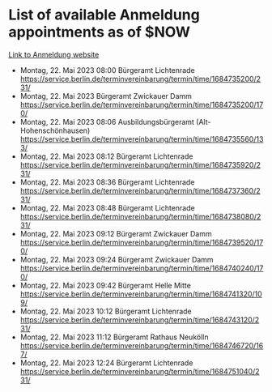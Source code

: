 # List of available Anmeldung appointments as of $NOW
[Link to Anmeldung website](https://service.berlin.de/terminvereinbarung/termin/tag.php?termin=1&anliegen[]=120686&dienstleisterlist=122210,122217,327316,122219,327312,122227,327314,122231,327346,122243,327348,122254,122252,329742,122260,329745,122262,329748,122271,327278,122273,327274,122277,327276,330436,122280,327294,122282,327290,122284,327292,122291,327270,122285,327266,122286,327264,122296,327268,150230,329760,122297,327286,122294,327284,122312,329763,122314,329775,122304,327330,122311,327334,122309,327332,317869,122281,327352,122279,329772,122283,122276,327324,122274,327326,122267,329766,122246,327318,122251,327320,122257,327322,122208,327298,122226,327300&herkunft=http%3A%2F%2Fservice.berlin.de%2Fdienstleistung%2F120686%2F)
- Montag, 22. Mai 2023 08:00 Bürgeramt Lichtenrade https://service.berlin.de/terminvereinbarung/termin/time/1684735200/231/
- Montag, 22. Mai 2023  Bürgeramt Zwickauer Damm https://service.berlin.de/terminvereinbarung/termin/time/1684735200/170/
- Montag, 22. Mai 2023 08:06 Ausbildungsbürgeramt (Alt- Hohenschönhausen) https://service.berlin.de/terminvereinbarung/termin/time/1684735560/133/
- Montag, 22. Mai 2023 08:12 Bürgeramt Lichtenrade https://service.berlin.de/terminvereinbarung/termin/time/1684735920/231/
- Montag, 22. Mai 2023 08:36 Bürgeramt Lichtenrade https://service.berlin.de/terminvereinbarung/termin/time/1684737360/231/
- Montag, 22. Mai 2023 08:48 Bürgeramt Lichtenrade https://service.berlin.de/terminvereinbarung/termin/time/1684738080/231/
- Montag, 22. Mai 2023 09:12 Bürgeramt Zwickauer Damm https://service.berlin.de/terminvereinbarung/termin/time/1684739520/170/
- Montag, 22. Mai 2023 09:24 Bürgeramt Zwickauer Damm https://service.berlin.de/terminvereinbarung/termin/time/1684740240/170/
- Montag, 22. Mai 2023 09:42 Bürgeramt Helle Mitte https://service.berlin.de/terminvereinbarung/termin/time/1684741320/109/
- Montag, 22. Mai 2023 10:12 Bürgeramt Lichtenrade https://service.berlin.de/terminvereinbarung/termin/time/1684743120/231/
- Montag, 22. Mai 2023 11:12 Bürgeramt Rathaus Neukölln https://service.berlin.de/terminvereinbarung/termin/time/1684746720/167/
- Montag, 22. Mai 2023 12:24 Bürgeramt Lichtenrade https://service.berlin.de/terminvereinbarung/termin/time/1684751040/231/
